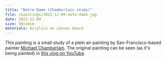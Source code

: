 ```yaml
---
title: "Notre Dame (Chamberlain study)"
file: /paintings/2022-12-09-note-dame.jpg
date: 2022-12-09
size: 30×24cm
materials: Acrylics on canvas board
---
```


This painting is a small study of a plein air painting by San-Francisco-based painter [Michael Chamberlain](https://www.chamberlainpaintings.com). The original painting can be seen (as it's being painted) in [this vlog on YouTube](https://www.youtube.com/watch?v=6O9pHHSr3Ro).